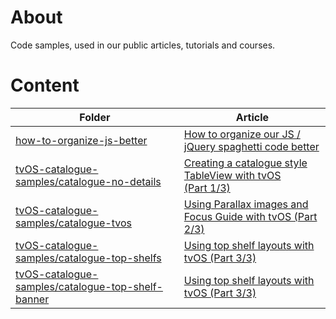 # About

Code samples, used in our public articles, tutorials and courses.

# Content

| Folder | Article |
| --- | --- |
| [how-to-organize-js-better](how-to-organize-js-better/) | [How to organize our JS / jQuery spaghetti code better](https://medium.com/@jordan_enev/how-to-organize-our-js-jquery-spaghetti-code-better-78224ab0137)|
| [tvOS-catalogue-samples/catalogue-no-details](tvOS-catalogue-samples/catalogue-no-details/) | [Creating a catalogue style TableView with tvOS (Part 1/3)]()|
| [tvOS-catalogue-samples/catalogue-tvos](tvOS-catalogue-samples/catalogue-tvos/) | [Using Parallax images and Focus Guide with tvOS (Part 2/3)]()|
| [tvOS-catalogue-samples/catalogue-top-shelfs](tvOS-catalogue-samples/catalogue-top-shelfs/) | [Using top shelf layouts with tvOS (Part 3/3)]()|
| [tvOS-catalogue-samples/catalogue-top-shelf-banner](tvOS-catalogue-samples/catalogue-top-shelf-banner/) | [Using top shelf layouts with tvOS (Part 3/3)]()|

